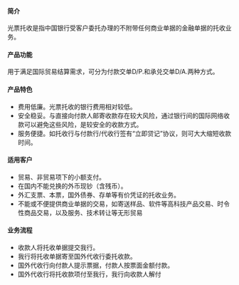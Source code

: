 #### 简介
光票托收是指中国银行受客户委托办理的不附带任何商业单据的金融单据的托收业务。
#### 产品功能
用于满足国际贸易结算需求，可分为付款交单D/P.和承兑交单D/A.两种方式。
#### 产品特色
* 费用低廉。光票托收的银行费用相对较低。
* 安全稳妥。与直接向付款人邮寄收款存在较大风险，通过银行间的国际网络收款可以避免这些风险，是较安全的收款方式。
* 服务便捷。如托收行与付款行/代收行签有“立即贷记”协议，则可大大缩短收款时间。
#### 适用客户
* 贸易、非贸易项下的小额支付。
* 在国内不能兑换的外币现钞（含残币）。
* 外汇支票、本票，国外债券、存单等有价凭证的托收业务。
* 不能或不便提供商业单据的交易，如寄送样品、软件等高科技产品交易、时令性商品交易，以及服务、技术转让等无形贸易
#### 业务流程
* 收款人将托收单据提交我行。
* 我行将托收单据寄至国外代收行委托收款。
* 国外代收行向付款人提示票据，付款人按票面金额付款。
* 国外代收行将托收款项付至我行，我行向收款人解付
